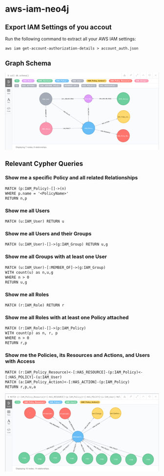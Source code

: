 # aws-iam-neo4j

## Export IAM Settings of you accout

Run the following command to extract all your AWS IAM settings:

```
aws iam get-account-authorization-details > account_auth.json
```

## Graph Schema

![AWS IAM Schema](./db_schema.png)


## Relevant Cypher Queries

### Show me a specific Policy and all related Relationships 
```
MATCH (p:IAM_Policy)-[]->(n)
WHERE p.name = '<PolicyName>'
RETURN n,p 
```

### Show me all Users
```
MATCH (u:IAM_User) RETURN u
```

### Show me all Users and their Groups
```
MATCH (u:IAM_User)-[]->(g:IAM_Group) RETURN u,g
```

### Show me all Groups with at least one User
```
MATCH (u:IAM_User)-[:MEMBER_OF]->(g:IAM_Group) 
WITH count(u) as n,u,g
WHERE n > 0
RETURN u,g
```

### Show me all Roles
```
MATCH (r:IAM_Role) RETURN r
```

### Show me all Roles with at least one Policy attached
```
MATCH (r:IAM_Role)-[]->(p:IAM_Policy) 
WITH count(p) as n, r, p
WHERE n > 0 
RETURN r,p
```

### Show me the Policies, its Resources and Actions, and Users with Access
```
MATCH (r:IAM_Policy_Resource)<-[:HAS_RESOURCE]-(p:IAM_Policy)<-[:HAS_POLICY]-(u:IAM_User)
MATCH (a:IAM_Policy_Action)<-[:HAS_ACTION]-(p:IAM_Policy)
RETURN r,p,u,a
```
![](./policy_users_actions_resources.png)